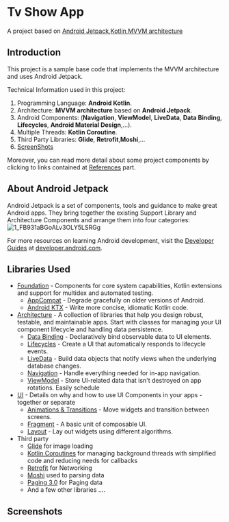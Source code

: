 Tv Show App 
=============================================
A project based on [Android Jetpack](https://developer.android.com/jetpack),[Kotlin](https://kotlinlang.org/),[MVVM architecture](https://en.wikipedia.org/wiki/Model%E2%80%93view%E2%80%93viewmodel)

**Introduction**
---------------
This project is a sample base code that implements the MVVM architecture and uses Android Jetpack.

Technical Information used in this project:

1. Programming Language: **Android Kotlin**.
2. Architecture: **MVVM architecture** based on **Android Jetpack**.
3. Android Components: (**Navigation**, **ViewModel**, **LiveData**, **Data Binding**, **Lifecycles**, **Android Material Design**,...).
4. Multiple Threads: **Kotlin Coroutine**.
5. Third Party Libraries: **Glide**, **Retrofit**,**Moshi**,...
6. [ScreenShots]()

Moreover, you can read more detail about some project components by clicking to links contained at [References]() part.

About Android Jetpack
---------------------

Android Jetpack is a set of components, tools and guidance to make great Android apps. They bring
together the existing Support Library and Architecture Components and arrange them into four
categories:
![1_FB931aBGoALv3OLY5LSRGg](https://user-images.githubusercontent.com/68177953/112198646-e9e72500-8c3f-11eb-8336-7754ebb912fd.png)

For more resources on learning Android development, visit the
[Developer Guides](https://developer.android.com/guide/) at
[developer.android.com](https://developer.android.com).

Libraries Used
--------------

* [Foundation](https://developer.android.com/jetpack) - Components for core system capabilities, Kotlin extensions and support for
  multidex and automated testing.
   * [AppCompat](https://developer.android.com/topic/libraries/support-library/packages#v7-appcompat) - Degrade gracefully on older versions of Android.
   * [Android KTX](https://developer.android.com/kotlin/ktx) - Write more concise, idiomatic Kotlin code.
* [Architecture](https://developer.android.com/topic/libraries/architecture) - A collection of libraries that help you design robust, testable, and
  maintainable apps. Start with classes for managing your UI component lifecycle and handling data
  persistence.
   * [Data Binding](https://developer.android.com/topic/libraries/data-binding/) - Declaratively bind observable data to UI elements.
   * [Lifecycles](https://developer.android.com/topic/libraries/architecture/lifecycle) - Create a UI that automatically responds to lifecycle events.
   * [LiveData](https://developer.android.com/topic/libraries/architecture/livedata) - Build data objects that notify views when the underlying database changes.
   * [Navigation](https://developer.android.com/guide/navigation) - Handle everything needed for in-app navigation.
   * [ViewModel](https://developer.android.com/topic/libraries/architecture/viewmodel) - Store UI-related data that isn't destroyed on app rotations. Easily schedule
* [UI]() - Details on why and how to use UI Components in your apps - together or separate
  * [Animations & Transitions](https://developer.android.com/training/animation/) - Move widgets and transition between screens.
  * [Fragment](https://developer.android.com/guide/fragments) - A basic unit of composable UI.
  * [Layout](https://developer.android.com/guide/topics/ui/declaring-layout) - Lay out widgets using different algorithms.
* Third party
  * [Glide](https://bumptech.github.io/glide/) for image loading
  * [Kotlin Coroutines](https://kotlinlang.org/docs/coroutines-overview.html) for managing background threads with simplified code and reducing needs for callbacks
  * [Retrofit](https://square.github.io/retrofit/) for Networking
  * [Moshi](https://square.github.io/moshi/1.x/moshi/) used to parsing data
  * [Paging 3.0](https://developer.android.com/topic/libraries/architecture/paging/v3-overview) for Paging data 
  * And a few other libraries ....

Screenshots
-----------


  
  
